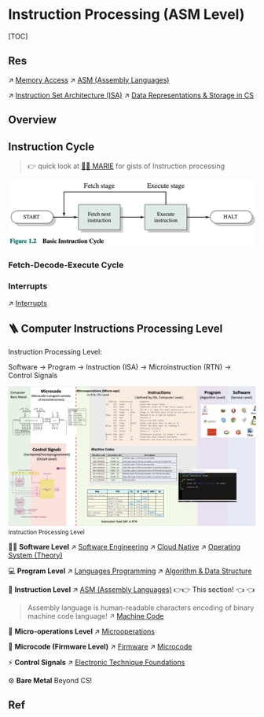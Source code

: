 # Instruction Processing (ASM Level)

[TOC]



## Res
↗ [Memory Access](../../../../Computer%20Microarchitectures%20(Computer%20Organization)/🧝🏻‍♀️%20von%20Neumann%20Based%20Microarchitecture/Memory/Memory%20Access.md)
↗ [ASM (Assembly Languages)](../../../../../👩‍💻%20Languages%20Programming/ASM%20(Assembly%20Languages)/ASM%20(Assembly%20Languages).md)

↗ [Instruction Set Architecture (ISA)](../../../../Computer%20Organization%20&%20Architecture/🗣️%20Instruction%20Set%20Architecture%20(ISA)/Instruction%20Set%20Architecture%20(ISA).md)
↗ [Data Representations & Storage in CS](../../../../😤%20Number,%20Data%20and%20Math%20in%20Digital%20Systems/Data%20Representations%20&%20Storage%20in%20CS.md)



## Overview



## Instruction Cycle
> 👉 quick look at [👧🏽 MARIE](../../../../Computer%20Microarchitectures%20(Computer%20Organization)/🧝🏻‍♀️%20von%20Neumann%20Based%20Microarchitecture/👧🏽%20MARIE.md) for gists of Instruction processing

![](../../../../../../../Assets/Pics/Screenshot%202023-03-03%20at%209.05.51%20AM.png)

### Fetch-Decode-Execute Cycle


### Interrupts
↗ [Interrupts](Interrupts.md)



## 🪜 Computer Instructions Processing Level
Instruction Processing Level:

Software -> Program -> Instruction (ISA) -> Microinstruction (RTN) -> Control Signals

![](../../../../../../../Assets/Pics/Screenshot%202023-03-21%20at%209.12.25%20PM.png)
<small>Instruction Processing Level</small>


👩‍💻 **Software Level** 
↗ [Software Engineering](../../../../../../Software%20Engineering/Software%20Engineering.md)
↗ [Cloud Native](../../../../../../🌁%20Cloud%20Native/Cloud%20Native.md)
↗ [Operating System (Theory)](../../../../Operating%20System%20(Theory)/Operating%20System%20(Theory).md)


💻 **Program Level**
↗ [Languages Programming](../../../../../👩‍💻%20Languages%20Programming/Languages%20Programming.md)
↗ [Algorithm & Data Structure](../../../../../🦄%20Algorithm%20&%20Data%20Structure/Algorithm%20&%20Data%20Structure.md)


🤖 **Instruction Level**
↗ [ASM (Assembly Languages)](../../../../../👩‍💻%20Languages%20Programming/ASM%20(Assembly%20Languages)/ASM%20(Assembly%20Languages).md)
👉👉 This section! 👈 👈

> Assembly language is human-readable characters encoding of binary machine code language!
> ↗ [Machine Code](../../../../Computer%20Organization%20&%20Architecture/🗣️%20Instruction%20Set%20Architecture%20(ISA)/Machine%20Code.md)


📝 **Micro-operations Level**
↗ [Microoperations](../../../../Computer%20Organization%20&%20Architecture/🗣️%20Instruction%20Set%20Architecture%20(ISA)/Microoperations.md)


🔬 **Microcode (Firmware Level)**
↗ [Firmware](../../../../../🥷🏼%20Operating%20System%20(Tech)/🥻%20Firmware/Firmware.md)
↗ [Microcode](../../../../../🥷🏼%20Operating%20System%20(Tech)/🥻%20Firmware/Microcode/Microcode.md)


⚡️ **Control Signals**
↗ [Electronic Technique Foundations](../../../../⚡️%20Electronic%20Technique%20Foundations/Electronic%20Technique%20Foundations.md)


⚙️ **Bare Metal** 
Beyond CS!



## Ref
